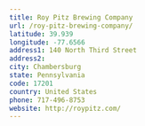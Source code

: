 ```yaml
---
title: Roy Pitz Brewing Company
url: /roy-pitz-brewing-company/
latitude: 39.939
longitude: -77.6566
address1: 140 North Third Street
address2: 
city: Chambersburg
state: Pennsylvania
code: 17201
country: United States
phone: 717-496-8753
website: http://roypitz.com/
---
```


